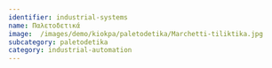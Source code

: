 ```yaml
---
identifier: industrial-systems
name: Παλετοδετικά
image:  /images/demo/kiokpa/paletodetika/Marchetti-tiliktika.jpg
subcategory: paletodetika
category: industrial-automation
---
```

